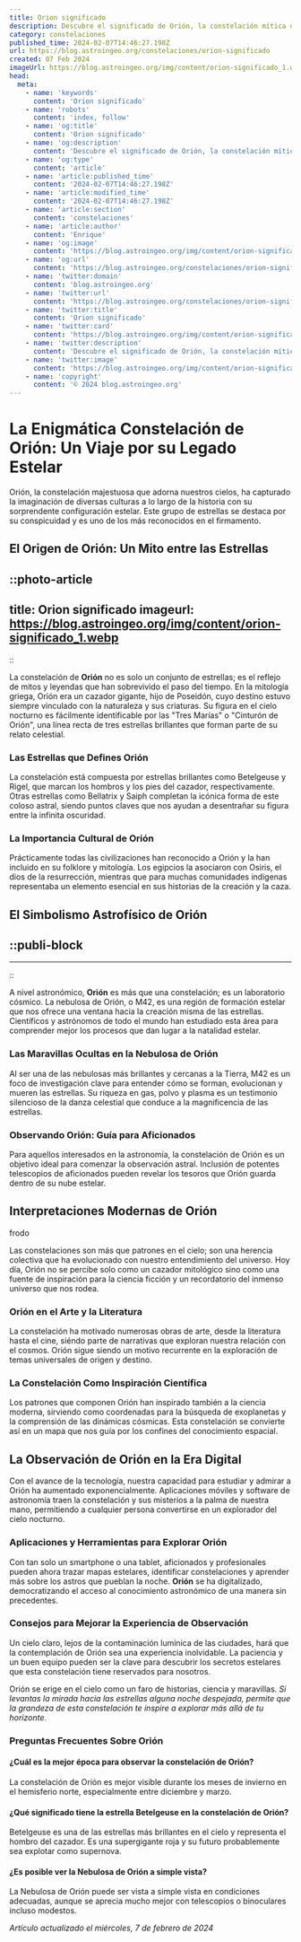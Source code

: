```yaml
---
title: Orion significado
description: Descubre el significado de Orión, la constelación mítica del cazador. Explora su historia, mitología y estrellas que iluminan el cielo.
category: constelaciones
published_time: 2024-02-07T14:46:27.198Z
url: https://blog.astroingeo.org/constelaciones/orion-significado
created: 07 Feb 2024
imageUrl: https://blog.astroingeo.org/img/content/orion-significado_1.webp
head:
  meta:
    - name: 'keywords'
      content: 'Orion significado'
    - name: 'robots'
      content: 'index, follow'
    - name: 'og:title'
      content: 'Orion significado'
    - name: 'og:description'
      content: 'Descubre el significado de Orión, la constelación mítica del cazador. Explora su historia, mitología y estrellas que iluminan el cielo.'
    - name: 'og:type'
      content: 'article'
    - name: 'article:published_time'
      content: '2024-02-07T14:46:27.198Z'
    - name: 'article:modified_time'
      content: '2024-02-07T14:46:27.198Z'
    - name: 'article:section'
      content: 'constelaciones'
    - name: 'article:author'
      content: 'Enrique'
    - name: 'og:image'
      content: 'https://blog.astroingeo.org/img/content/orion-significado_1.webp'
    - name: 'og:url'
      content: 'https://blog.astroingeo.org/constelaciones/orion-significado'
    - name: 'twitter:domain'
      content: 'blog.astroingeo.org'
    - name: 'twitter:url'
      content: 'https://blog.astroingeo.org/constelaciones/orion-significado'
    - name: 'twitter:title'
      content: 'Orion significado'
    - name: 'twitter:card'
      content: 'https://blog.astroingeo.org/img/content/orion-significado_1.webp'
    - name: 'twitter:description'
      content: 'Descubre el significado de Orión, la constelación mítica del cazador. Explora su historia, mitología y estrellas que iluminan el cielo.'
    - name: 'twitter:image'
      content: 'https://blog.astroingeo.org/img/content/orion-significado_1.webp'
    - name: 'copyright'
      content: '© 2024 blog.astroingeo.org'
---
```

# La Enigmática Constelación de Orión: Un Viaje por su Legado Estelar

Orión, la constelación majestuosa que adorna nuestros cielos, ha capturado la imaginación de diversas culturas a lo largo de la historia con su sorprendente configuración estelar. Este grupo de estrellas se destaca por su conspicuidad y es uno de los más reconocidos en el firmamento.

## El Origen de Orión: Un Mito entre las Estrellas

::photo-article
---
title: Orion significado
imageurl: https://blog.astroingeo.org/img/content/orion-significado_1.webp
---
::



La constelación de **Orión** no es solo un conjunto de estrellas; es el reflejo de mitos y leyendas que han sobrevivido el paso del tiempo. En la mitología griega, Orión era un cazador gigante, hijo de Poseidón, cuyo destino estuvo siempre vinculado con la naturaleza y sus criaturas. Su figura en el cielo nocturno es fácilmente identificable por las "Tres Marías" o "Cinturón de Orión", una línea recta de tres estrellas brillantes que forman parte de su relato celestial.

### Las Estrellas que Defines Orión

La constelación está compuesta por estrellas brillantes como Betelgeuse y Rigel, que marcan los hombros y los pies del cazador, respectivamente. Otras estrellas como Bellatrix y Saiph completan la icónica forma de este coloso astral, siendo puntos claves que nos ayudan a desentrañar su figura entre la infinita oscuridad.

### La Importancia Cultural de Orión

Prácticamente todas las civilizaciones han reconocido a Orión y la han incluido en su folklore y mitología. Los egipcios la asociaron con Osiris, el dios de la resurrección, mientras que para muchas comunidades indígenas representaba un elemento esencial en sus historias de la creación y la caza.

## El Simbolismo Astrofísico de Orión

  ::publi-block
  ---
  ---
  ::
  
  

A nivel astronómico, **Orión** es más que una constelación; es un laboratorio cósmico. La nebulosa de Orión, o M42, es una región de formación estelar que nos ofrece una ventana hacia la creación misma de las estrellas. Científicos y astrónomos de todo el mundo han estudiado esta área para comprender mejor los procesos que dan lugar a la natalidad estelar.

### Las Maravillas Ocultas en la Nebulosa de Orión

Al ser una de las nebulosas más brillantes y cercanas a la Tierra, M42 es un foco de investigación clave para entender cómo se forman, evolucionan y mueren las estrellas. Su riqueza en gas, polvo y plasma es un testimonio silencioso de la danza celestial que conduce a la magnificencia de las estrellas.

### Observando Orión: Guía para Aficionados

Para aquellos interesados en la astronomía, la constelación de Orión es un objetivo ideal para comenzar la observación astral. Inclusión de potentes telescopios de aficionados pueden revelar los tesoros que Orión guarda dentro de su nube estelar.

## Interpretaciones Modernas de Orión
frodo

Las constelaciones son más que patrones en el cielo; son una herencia colectiva que ha evolucionado con nuestro entendimiento del universo. Hoy día, Orión no se percibe solo como un cazador mitológico sino como una fuente de inspiración para la ciencia ficción y un recordatorio del inmenso universo que nos rodea.

### Orión en el Arte y la Literatura

La constelación ha motivado numerosas obras de arte, desde la literatura hasta el cine, siéndo parte de narrativas que exploran nuestra relación con el cosmos. Orión sigue siendo un motivo recurrente en la exploración de temas universales de origen y destino.

### La Constelación Como Inspiración Científica

Los patrones que componen Orión han inspirado también a la ciencia moderna, sirviendo como coordenadas para la búsqueda de exoplanetas y la comprensión de las dinámicas cósmicas. Esta constelación se convierte así en un mapa que nos guía por los confines del conocimiento espacial.

## La Observación de Orión en la Era Digital

Con el avance de la tecnología, nuestra capacidad para estudiar y admirar a Orión ha aumentado exponencialmente. Aplicaciones móviles y software de astronomía traen la constelación y sus misterios a la palma de nuestra mano, permitiendo a cualquier persona convertirse en un explorador del cielo nocturno.

### Aplicaciones y Herramientas para Explorar Orión

Con tan solo un smartphone o una tablet, aficionados y profesionales pueden ahora trazar mapas estelares, identificar constelaciones y aprender más sobre los astros que pueblan la noche. **Orión** se ha digitalizado, democratizando el acceso al conocimiento astronómico de una manera sin precedentes.

### Consejos para Mejorar la Experiencia de Observación

Un cielo claro, lejos de la contaminación lumínica de las ciudades, hará que la contemplación de Orión sea una experiencia inolvidable. La paciencia y un buen equipo pueden ser la clave para descubrir los secretos estelares que esta constelación tiene reservados para nosotros.

Orión se erige en el cielo como un faro de historias, ciencia y maravillas. *Si levantas la mirada hacia las estrellas alguna noche despejada, permite que la grandeza de esta constelación te inspire a explorar más allá de tu horizonte.*

### Preguntas Frecuentes Sobre Orión

#### ¿Cuál es la mejor época para observar la constelación de Orión?

La constelación de Orión es mejor visible durante los meses de invierno en el hemisferio norte, especialmente entre diciembre y marzo.

#### ¿Qué significado tiene la estrella Betelgeuse en la constelación de Orión?

Betelgeuse es una de las estrellas más brillantes en el cielo y representa el hombro del cazador. Es una supergigante roja y su futuro probablemente sea explotar como supernova.

#### ¿Es posible ver la Nebulosa de Orión a simple vista?

La Nebulosa de Orión puede ser vista a simple vista en condiciones adecuadas, aunque se aprecia mucho mejor con telescopios o binoculares incluso modestos.

_Artículo actualizado el miércoles, 7 de febrero de 2024_